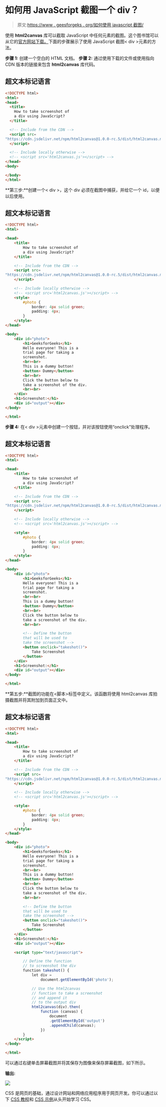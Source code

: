 # 如何用 JavaScript 截图一个 div？

> 原文:[https://www . geesforgeks . org/如何使用 javascript 截图/](https://www.geeksforgeeks.org/how-to-take-screenshot-of-a-div-using-javascript/)

使用 **html2canvas** 库可以截取 JavaScript 中任何元素的截图。这个图书馆可以从它的[官方网站下载。](https://html2canvas.hertzen.com/)下面的步骤展示了使用 JavaScript 截图< div >元素的方法。

**步骤 1:** 创建一个空白的 HTML 文档。
**步骤 2:** 通过使用下载的文件或使用指向 CDN 版本的链接来包含 **html2canvas** 库代码。

## 超文本标记语言

```html
<!DOCTYPE html>
<html>
<head>
  <title>
    How to take screenshot of
    a div using JavaScript?
  </title>

  <!-- Include from the CDN -->
  <script src=
"https://cdn.jsdelivr.net/npm/html2canvas@1.0.0-rc.5/dist/html2canvas.min.js">
  </script>

  <!-- Include locally otherwise -->
  <!-- <script src='html2canvas.js'></script> -->
</head>
<body>

</body>
</html>
```

**第三步:**创建一个< div >，这个 div 必须在截图中捕获，并给它一个 id，以便以后使用。

## 超文本标记语言

```html
<!DOCTYPE html>
<html>

<head>
    <title>
        How to take screenshot of
        a div using JavaScript?
    </title>

    <!-- Include from the CDN -->
    <script src=
"https://cdn.jsdelivr.net/npm/html2canvas@1.0.0-rc.5/dist/html2canvas.min.js">
    </script>

    <!-- Include locally otherwise -->
    <!-- <script src='html2canvas.js'></script> -->
    <style>
        #photo {
            border: 4px solid green;
            padding: 4px;
        }
    </style>
</head>

<body>
    <div id="photo">
        <h1>GeeksforGeeks</h1>
        Hello everyone! This is a
        trial page for taking a
        screenshot.
        <br><br>
        This is a dummy button!
        <button> Dummy</button>
        <br><br>
        Click the button below to
        take a screenshot of the div.
        <br><br>
    </div>
    <h1>Screenshot:</h1>
    <div id="output"></div>
</body>

</html>
```

**步骤 4:** 在< div >元素中创建一个按钮，并对该按钮使用“onclick”处理程序。

## 超文本标记语言

```html
<!DOCTYPE html>
<html>

<head>
    <title>
        How to take screenshot of
        a div using JavaScript?
    </title>

    <!-- Include from the CDN -->
    <script src=
"https://cdn.jsdelivr.net/npm/html2canvas@1.0.0-rc.5/dist/html2canvas.min.js">
    </script>

    <!-- Include locally otherwise -->
    <!-- <script src='html2canvas.js'></script> -->

    <style>
        #photo {
            border: 4px solid green;
            padding: 4px;
        }
    </style>
</head>

<body>
    <div id="photo">
        <h1>GeeksforGeeks</h1>
        Hello everyone! This is a
        trial page for taking a
        screenshot.
        <br><br>
        This is a dummy button!
        <button> Dummy</button>
        <br><br>
        Click the button below to
        take a screenshot of the div.
        <br><br>

        <!-- Define the button 
        that will be used to 
        take the screenshot -->
        <button onclick="takeshot()">
            Take Screenshot
        </button>
    </div>
    <h1>Screenshot:</h1>
    <div id="output"></div>
</body>

</html>
```

**第五步:**截图的功能在<脚本>标签中定义。该函数将使用 html2canvas 库拍摄截图并将其附加到页面正文中。

## 超文本标记语言

```html
<!DOCTYPE html>
<html>

<head>
    <title>
        How to take screenshot of
        a div using JavaScript?
    </title>

    <!-- Include from the CDN -->
    <script src=
"https://cdn.jsdelivr.net/npm/html2canvas@1.0.0-rc.5/dist/html2canvas.min.js">
    </script>

    <!-- Include locally otherwise -->
    <!-- <script src='html2canvas.js'></script> -->

    <style>
        #photo {
            border: 4px solid green;
            padding: 4px;
        }
    </style>
</head>

<body>
    <div id="photo">
        <h1>GeeksforGeeks</h1>
        Hello everyone! This is a
        trial page for taking a
        screenshot.
        <br><br>
        This is a dummy button!
        <button> Dummy</button>
        <br><br>
        Click the button below to
        take a screenshot of the div.
        <br><br>

        <!-- Define the button 
        that will be used to 
        take the screenshot -->
        <button onclick="takeshot()">
            Take Screenshot
        </button>
    </div>
    <h1>Screenshot:</h1>
    <div id="output"></div>

    <script type="text/javascript">

        // Define the function 
        // to screenshot the div
        function takeshot() {
            let div =
                document.getElementById('photo');

            // Use the html2canvas
            // function to take a screenshot
            // and append it
            // to the output div
            html2canvas(div).then(
                function (canvas) {
                    document
                    .getElementById('output')
                    .appendChild(canvas);
                })
        }
    </script>
</body>

</html>
```

可以通过右键单击屏幕截图并将其保存为图像来保存屏幕截图，如下所示。

**输出:**

![](img/d83ceb462f18c39fc2992776cdbe5b9e.png)

CSS 是网页的基础，通过设计网站和网络应用程序用于网页开发。你可以通过以下 [CSS 教程](https://www.geeksforgeeks.org/css-tutorials/)和 [CSS 示例](https://www.geeksforgeeks.org/css-examples/)从头开始学习 CSS。